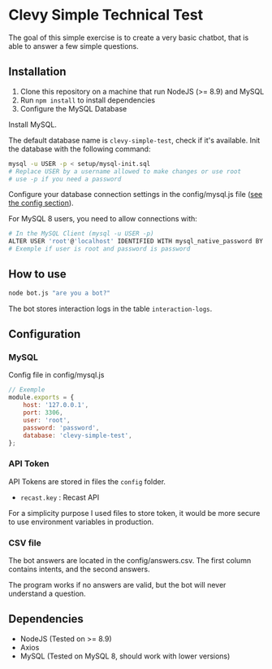# Clevy Simple Technical Test
The goal of this simple exercise is to create a very basic chatbot, that is able to answer a few simple questions.

## Installation
1. Clone this repository on a machine that run NodeJS (>= 8.9) and MySQL
2. Run `npm install` to install dependencies
3. Configure the MySQL Database

Install MySQL.

The default database name is `clevy-simple-test`, check if it's available. Init the database with the following command:
``` bash
mysql -u USER -p < setup/mysql-init.sql
# Replace USER by a username allowed to make changes or use root
# use -p if you need a password
```
Configure your database connection settings in the config/mysql.js file ([see the config section](#mysql)).

For MySQL 8 users, you need to allow connections with:
``` bash
# In the MySQL Client (mysql -u USER -p)
ALTER USER 'root'@'localhost' IDENTIFIED WITH mysql_native_password BY 'password'
# Exemple if user is root and password is password
```

## How to use
``` bash
node bot.js "are you a bot?"
```
The bot stores interaction logs in the table `interaction-logs`.

## Configuration

### MySQL
Config file in config/mysql.js
``` javascript
// Exemple
module.exports = {
	host: '127.0.0.1',
	port: 3306,
	user: 'root',
	password: 'password',
	database: 'clevy-simple-test',
};
```

### API Token
API Tokens are stored in files the `config` folder.
- `recast.key` : Recast API

For a simplicity purpose I used files to store token, it would be more secure to use environment variables in production.

### CSV file
The bot answers are located in the config/answers.csv. The first column contains intents, and the second answers.

The program works if no answers are valid, but the bot will never understand a question.

## Dependencies
- NodeJS (Tested on >= 8.9)
- Axios
- MySQL (Tested on MySQL 8, should work with lower versions)
